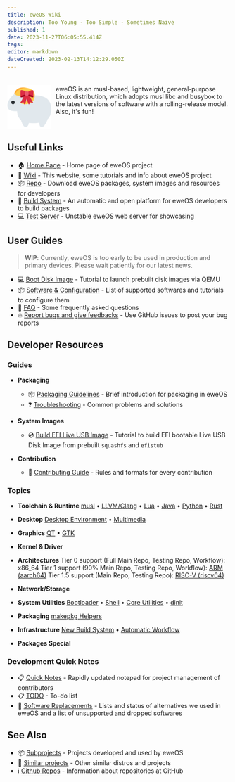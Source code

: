 ```yaml
---
title: eweOS Wiki
description: Too Young - Too Simple - Sometimes Naive
published: 1
date: 2023-11-27T06:05:55.414Z
tags: 
editor: markdown
dateCreated: 2023-02-13T14:12:29.050Z
---
```


<div style="display: inline-block; padding-top: 20px;">
<img src="/logo.png" alt="eweOS Logo" width="100" style="float: left; margin-right: 10px;"/>
eweOS is an musl-based, lightweight, general-purpose Linux distribution, which adopts musl libc and busybox to the latest versions of software with a rolling-release model. Also, it's fun!
</div>

## Useful Links

- :house: [Home Page](https://os.ewe.moe) - Home page of eweOS project
- :notebook_with_decorative_cover: [Wiki](https://os-wiki.ewe.moe) - This website, some tutorials and info about eweOS project
- :package: [Repo](https://os-repo.ewe.moe) - Download eweOS packages, system images and resources for developers
- :hammer: [Build System](https://os-build.ewe.moe) - An automatic and open platform for eweOS developers to build packages
- :computer: [Test Server](https://os-test.ewe.moe) - Unstable eweOS web server for showcasing

## User Guides

> **WIP**: Currently, eweOS is too early to be used in production and primary devices. Please wait patiently for our latest news.

- :computer: [Boot Disk Image](/guides/boot-diskimage) - Tutorial to launch prebuilt disk images via QEMU
- :package: [Software & Configuration](/guides/softwares) - List of supported softwares and tutorials to configure them
- :raising_hand: [FAQ](/guides/faq) - Some frequently asked questions
- :fire: [Report bugs and give feedbacks](https://github.com/eweOS/bugs/issues) - Use GitHub issues to post your bug reports

## Developer Resources

### Guides

- **Packaging**
  - :package: [Packaging Guidelines](/dev/guide/packaging) - Brief introduction for packaging in eweOS
  - :question: [Troubleshooting](/dev/guide/troubleshooting) - Common problems and solutions

- **System Images**
	- :cd: [Build EFI Live USB Image](/dev/guide/build-efi-liveusb-img) - Tutorial to build EFI bootable Live USB Disk Image from prebuilt `squashfs` and `efistub`

- **Contribution**
	- :book: [Contributing Guide](/dev/guide/contribution) - Rules and formats for every contribution

### Topics

- **Toolchain & Runtime**
[musl](/dev/topic/toolchain/musl) • [LLVM/Clang](/dev/topic/toolchain/llvm) • [Lua](/dev/topic/toolchain/lua) • [Java](/dev/topic/toolchain/java) • [Python](/dev/topic/toolchain/python) • [Rust](/dev/topic/toolchain/rust)

- **Desktop**
[Desktop Environment](/dev/topic/desktop/desktop-env) • [Multimedia](/dev/topic/desktop/multimedia)

- **Graphics**
[QT](/dev/topic/graphics/qt) • [GTK](/dev/topic/graphics/gtk)

- **Kernel & Driver**

- **Architectures**
Tier 0 support (Full Main Repo, Testing Repo, Workflow): x86_64
Tier 1 support (90% Main Repo, Testing Repo, Workflow): [ARM (aarch64)](/dev/topic/arch/arm)
Tier 1.5 support (Main Repo, Testing Repo): [RISC-V (riscv64)](/dev/topic/arch/riscv)

- **Network/Storage**

- **System Utilities**
[Bootloader](/dev/topic/sysutils/bootloader) • [Shell](/dev/topic/sysutils/shell) • [Core Utilities](/dev/topic/sysutils/coreutils) • [dinit](/dev/topic/sysutils/dinit)

- **Packaging**
[makepkg Helpers](/dev/topic/packaging/makepkg-helpers)

- **Infrastructure**
[New Build System](/dev/topic/infra/build-system) • [Automatic Workflow](/dev/topic/infra/auto-workflow)

- **Packages Special**

### Development Quick Notes

- :clipboard: [Quick Notes](/dev/quick-notes) - Rapidly updated notepad for project management of contributors
- :clipboard: [TODO](/dev/todo) - To-do list
- :repeat: [Software Replacements](/dev/replacements) - Lists and status of alternatives we used in eweOS and a list of unsupported and dropped softwares

## See Also

- :package: [Subprojects](/see-also/subprojects) - Projects developed and used by eweOS
- :busts_in_silhouette: [Similar projects](/see-also/similar-projects) - Other similar distros and projects
- :information_source: [Github Repos](/see-also/github-repos) - Information about repositories at GitHub
